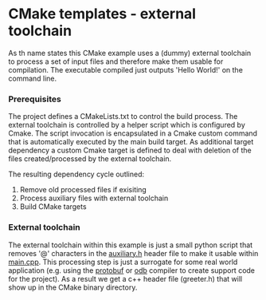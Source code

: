 # CMake templates - external toolchain
As th name states this CMake example uses a (dummy) external toolchain
to process a set of input files and therefore make them usable for
compilation. The executable compiled just outputs 'Hello World!' on the
command line.

### Prerequisites
The project defines a CMakeLists.txt to control the build process. The
external toolchain is controlled by a helper script which is configured
by Cmake. The script invocation is encapsulated in a Cmake custom
command that is automatically executed by the main build target. As
additional target dependency a custom Cmake target is defined to deal
with deletion of the files created/processed by the external toolchain.

The resulting dependency cycle outlined:

1. Remove old processed files if exisiting
2. Process auxiliary files with external toolchain
3. Build CMake targets

### External toolchain
The external toolchain within this example is just a small python script
that removes '@' characters in the [auxiliary.h](auxiliary.h) header
file to make it usable within [main.cpp](main.cpp). This processing step
is just a surrogate for some real world application (e.g. using the
[protobuf](https://developers.google.com/protocol-buffers/) or
[odb](http://www.codesynthesis.com/products/odb/) compiler to create
support code for the project).
As a result we get a c++ header file (greeter.h) that will show up in
the CMake binary directory.

